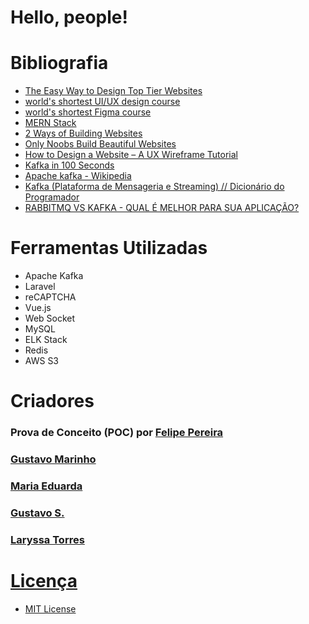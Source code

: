 # Hello, people!

# Bibliografia 
<ul>
<li><a href="https://www.youtube.com/watch?v=qyomWr_C_jA&t=612s">The Easy Way to Design Top Tier Websites</a></li>
<li><a href="https://www.youtube.com/watch?v=wIuVvCuiJhU">world's shortest UI/UX design course</a></li>
<li><a href="https://www.youtube.com/watch?v=1pW_sk-2y40&list=WL&index=1">world's shortest Figma course</a></li>
<li><a href="https://www.geeksforgeeks.org/mern-stack/">MERN Stack</a></li>
<li><a href="https://www.youtube.com/watch?v=Kkjpvfwhv-c">2 Ways of Building Websites</a></li>
<li><a href="https://www.youtube.com/watch?v=NJGLR5gl6m4">Only Noobs Build Beautiful Websites</a></li>
<li><a href="https://www.youtube.com/watch?v=pN92rnO_n5U">How to Design a Website – A UX Wireframe Tutorial</a></li>
<li><a href="https://youtu.be/uvb00oaa3k8?si=1vuIDlojIRP9fHa_">Kafka in 100 Seconds</a></li>
<li><a href="https://en.wikipedia.org/wiki/Apache_Kafka">Apache kafka - Wikipedia</a></li>
<li><a href="https://youtu.be/qOqXz5Qv_-8?si=FWcHzF2etbtuMZ7U">Kafka (Plataforma de Mensageria e Streaming) // Dicionário do Programador</a></li>
<li><a href="https://www.youtube.com/watch?v=xW34VRLErmU">RABBITMQ VS KAFKA - QUAL É MELHOR PARA SUA APLICAÇÃO?</a></li>
</ul>

# Ferramentas Utilizadas

<ul>
  <li>Apache Kafka</li>
    <li>Laravel</li>
    <li>reCAPTCHA</li>
    <li>Vue.js</li>
    <li>Web Socket</li>
    <li>MySQL</li>
    <li>ELK Stack</li>
    <li>Redis</li>
    <li>AWS S3</li>
</ul>

# Criadores
<h3>Prova de Conceito (POC) por <a href="https://github.com/VerbalThree">Felipe Pereira</h3>
<h3>Gustavo Marinho</h3>
<h3>Maria Eduarda</h3>
<h3>Gustavo S.</h3>
<h3>Laryssa Torres</h3>

# Licença
<ul>
  <li><a href="/LICENSE">MIT License</a></li>
</ul>
